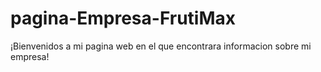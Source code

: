 # pagina-Empresa-FrutiMax
¡Bienvenidos a mi pagina web en el que encontrara informacion sobre mi empresa!
